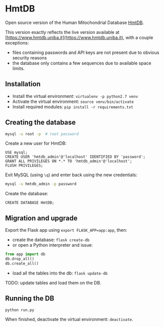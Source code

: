 # HmtDB  

Open source version of the Human Mitochondrial Database [HmtDB](https://www.hmtdb.uniba.it).  

This version exactly reflects the live version available at [https://www.hmtdb.uniba.it](https://www.hmtdb.uniba.it), with a couple exceptions:  

* files containing passwords and API keys are not present due to obvious security reasons  
* the database only contains a few sequences due to available space limits.  


## Installation  

* Install the virtual environment: `virtualenv -p python2.7 venv`  
* Activate the virtual environment: `source venv/bin/activate`  
* Install required modules: `pip install -r requirements.txt`  

## Creating the database  

```bash
mysql -u root -p  # root password
```

Create a new user for HmtDB:  

```mysql
USE mysql; 
CREATE USER 'hmtdb_admin'@'localhost' IDENTIFIED BY 'password';
GRANT ALL PRIVILEGES ON *.* TO 'hmtdb_admin'@'localhost';
FLUSH PRIVILEGES; 
```

Exit MySQL (using `\q`) and enter back using the new credentials:  

```bash
mysql -u hmtdb_admin -p password
```

Create the database:  

```mysql
CREATE DATABASE HmtDB; 
```

## Migration and upgrade  

Export the Flask app using `export FLASK_APP=app:app`, then:  

* create the database: `flask create-db`  
* or open a Python interpreter and issue:  
```python
from app import db 
db.drop_all()
db.create_all()
```
* load all the tables into the db: `flask update-db`  

TODO: update tables and load them on the DB. 

## Running the DB  
`python run.py`  

When finished, deactivate the virtual environment: `deactivate`.  


